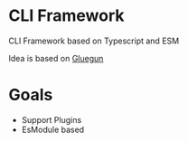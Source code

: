 # CLI Framework

CLI Framework based on Typescript and ESM

Idea is based on [Gluegun](https://github.com/infinitered/gluegun)

# Goals

- Support Plugins
- EsModule based
